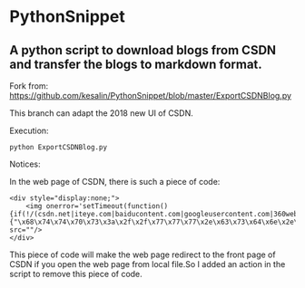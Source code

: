 # PythonSnippet
## A python script to download blogs from CSDN and transfer the blogs to markdown format.
Fork from:
https://github.com/kesalin/PythonSnippet/blob/master/ExportCSDNBlog.py

This branch can adapt the 2018 new UI of CSDN.

Execution:

`python ExportCSDNBlog.py`


Notices:

In the web page of CSDN, there is such a piece of code:
```
<div style="display:none;">
	<img onerror='setTimeout(function(){if(!/(csdn.net|iteye.com|baiducontent.com|googleusercontent.com|360webcache.com|sogoucdn.com|bingj.com|baidu.com)$/.test(window.location.hostname)){"\x68\x74\x74\x70\x73\x3a\x2f\x2f\x77\x77\x77\x2e\x63\x73\x64\x6e\x2e\x6e\x65\x74"}},3000);' src=""/>
</div>
```

This piece of code will make the web page redirect to the front page of CSDN if you open the web page from local file.So I added an action  in the script to remove this piece of code.
